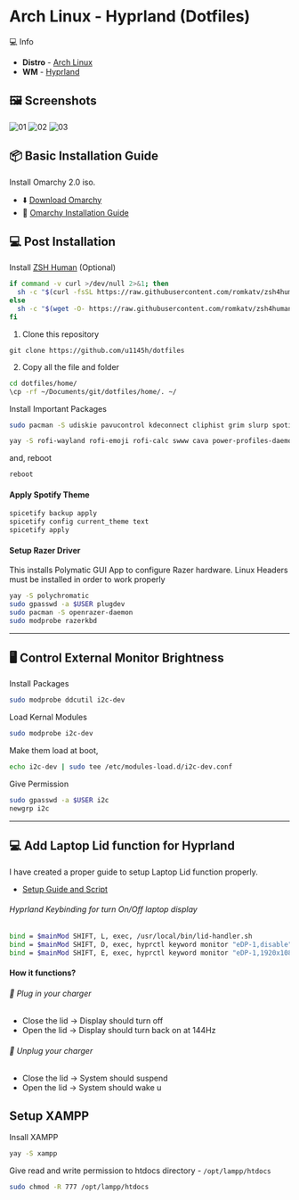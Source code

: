 # Arch Linux - Hyprland (Dotfiles)

💻 Info

- **Distro** - [Arch Linux](https://archlinux.org/)
- **WM** - [Hyprland](https://hyprland.org/)

## 🖼️ Screenshots

![01](/screenshot/1.png)
![02](/screenshot/2.png)
![03](/screenshot/3.png)

## 📦 Basic Installation Guide

Install Omarchy 2.0 iso.

- ⬇️ [Download Omarchy](https://omarchy.org/)
- 📜 [Omarchy Installation Guide](https://learn.omacom.io/2/the-omarchy-manual)

## 💻 Post Installation

Install [ZSH Human](https://github.com/romkatv/zsh4humans) (Optional)

```bash
if command -v curl >/dev/null 2>&1; then
  sh -c "$(curl -fsSL https://raw.githubusercontent.com/romkatv/zsh4humans/v5/install)"
else
  sh -c "$(wget -O- https://raw.githubusercontent.com/romkatv/zsh4humans/v5/install)"
fi
```

1. Clone this repository

```bas
git clone https://github.com/u1145h/dotfiles
```

2. Copy all the file and folder
```bash
cd dotfiles/home/
\cp -rf ~/Documents/git/dotfiles/home/. ~/

```

Install Important Packages

```bash
sudo pacman -S udiskie pavucontrol kdeconnect cliphist grim slurp spotify-launcher imv zathura zathura-pdf-poppler obsidian rclone syncthing gimp krita inkscape blender kdenlive htop ranger gvfs-mtp mtpfs zathura-pdf-poppler ddcutil i2c-tools

```

```bash
yay -S rofi-wayland rofi-emoji rofi-calc swww cava power-profiles-daemon rog-control-center jmtpfs tty-clock spicetify-cli vencord zapzap flatseal waypaper nwg-look wttrbar
```

and, reboot

```bash
reboot
```

#### Apply Spotify Theme

```bash
spicetify backup apply
spicetify config current_theme text
spicetify apply
```

#### Setup Razer Driver

This installs Polymatic GUI App to configure Razer hardware. Linux Headers must be installed in order to work properly

```bash
yay -S polychromatic
sudo gpasswd -a $USER plugdev
sudo pacman -S openrazer-daemon
sudo modprobe razerkbd
```

---
## 🖥️ Control External Monitor Brightness

Install Packages

```bash
sudo modprobe ddcutil i2c-dev
```

Load Kernal Modules
```bash
sudo modprobe i2c-dev
```
Make them load at boot,
```bash
echo i2c-dev | sudo tee /etc/modules-load.d/i2c-dev.conf
```

Give Permission
```bash
sudo gpasswd -a $USER i2c
newgrp i2c
```

---
## 💻 Add Laptop Lid function for Hyprland

I have created a proper guide to setup Laptop Lid function properly.
- [Setup Guide and Script](https://github.com/u1145h/hyprland-laptop-lid-configuration-script)

###### Hyprland Keybinding for turn On/Off laptop display
```bash
bind = $mainMod SHIFT, L, exec, /usr/local/bin/lid-handler.sh
bind = $mainMod SHIFT, D, exec, hyprctl keyword monitor "eDP-1,disable"
bind = $mainMod SHIFT, E, exec, hyprctl keyword monitor "eDP-1,1920x1080@144,0x0,1.25"
```

#### How it functions?

###### 🔌 Plug in your charger
- Close the lid → Display should turn off
- Open the lid → Display should turn back on at 144Hz

###### 🔋 Unplug your charger
- Close the lid → System should suspend
- Open the lid → System should wake u

## Setup XAMPP
Insall XAMPP
```bash
yay -S xampp
```

Give read and write permission to htdocs directory - `/opt/lampp/htdocs`
```bash
sudo chmod -R 777 /opt/lampp/htdocs
```
